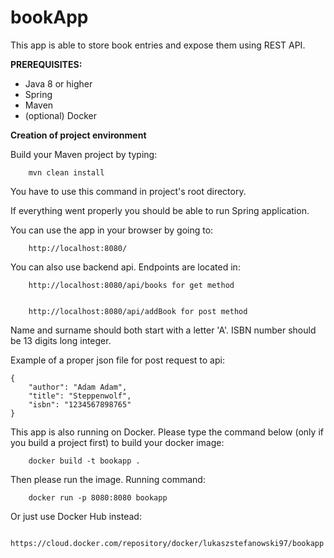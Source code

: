 # bookApp

This app is able to store book entries and expose them using REST API.

**PREREQUISITES:**
- Java 8 or higher
- Spring
- Maven
- (optional) Docker

**Creation of project environment**

Build your Maven project by typing:
    
    
        mvn clean install


You have to use this command in project's root directory.

If everything went properly you should be able to run Spring application.

You can use the app in your browser by going to:

    
        http://localhost:8080/



You can also use backend api. Endpoints are located in:

    
        http://localhost:8080/api/books for get method


        http://localhost:8080/api/addBook for post method


Name and surname should both start with a letter 'A'. ISBN number should be 13 digits long integer.

Example of a proper json file for post request to api: 

    {
        "author": "Adam Adam",
        "title": "Steppenwolf",
        "isbn": "1234567898765"
    }

This app is also running on Docker. Please type the command below (only if you build a project first) to build your docker image:

    
        docker build -t bookapp .
        
        
Then please run the image. Running command:

    
        docker run -p 8080:8080 bookapp
        
        
Or just use Docker Hub instead:


        https://cloud.docker.com/repository/docker/lukaszstefanowski97/bookapp


